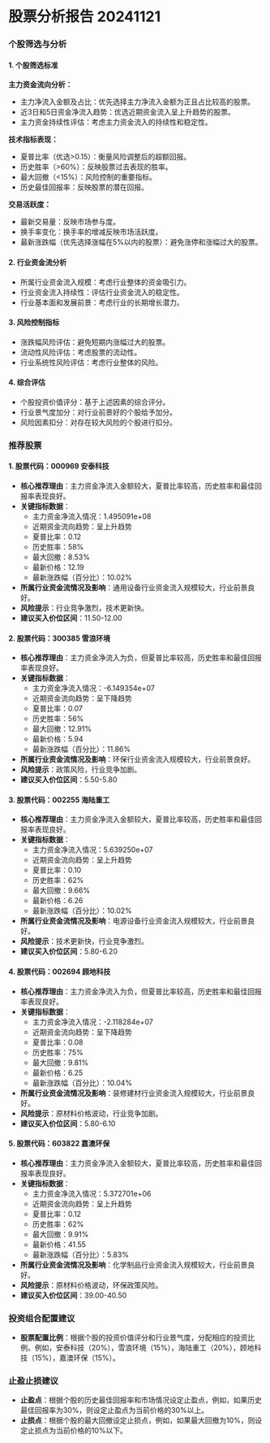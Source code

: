 # 股票分析报告 20241121

### 个股筛选与分析

#### 1. 个股筛选标准

**主力资金流向分析：**
- 主力净流入金额及占比：优先选择主力净流入金额为正且占比较高的股票。
- 近3日和5日资金净流入趋势：优选近期资金流入呈上升趋势的股票。
- 主力资金持续性评估：考虑主力资金流入的持续性和稳定性。

**技术指标表现：**
- 夏普比率（优选>0.15）：衡量风险调整后的超额回报。
- 历史胜率（>60%）：反映股票过去表现的胜率。
- 最大回撤（<15%）：风险控制的重要指标。
- 历史最佳回报率：反映股票的潜在回报。

**交易活跃度：**
- 最新交易量：反映市场参与度。
- 换手率变化：换手率的增减反映市场活跃度。
- 最新涨跌幅（优先选择涨幅在5%以内的股票）：避免涨停和涨幅过大的股票。

#### 2. 行业资金流分析

- 所属行业资金流入规模：考虑行业整体的资金吸引力。
- 行业资金流入持续性：评估行业资金流入的稳定性。
- 行业基本面和发展前景：考虑行业的长期增长潜力。

#### 3. 风险控制指标

- 涨跌幅风险评估：避免短期内涨幅过大的股票。
- 流动性风险评估：考虑股票的流动性。
- 行业系统性风险评估：考虑行业整体的风险。

#### 4. 综合评估

- 个股投资价值评分：基于上述因素的综合评分。
- 行业景气度加分：对行业前景好的个股给予加分。
- 风险因素扣分：对存在较大风险的个股进行扣分。

### 推荐股票

#### 1. 股票代码：000969 安泰科技

- **核心推荐理由**：主力资金净流入金额较大，夏普比率较高，历史胜率和最佳回报率表现良好。
- **关键指标数据**：
  - 主力资金净流入情况：1.495091e+08
  - 近期资金流向趋势：呈上升趋势
  - 夏普比率：0.12
  - 历史胜率：58%
  - 最大回撤：8.53%
  - 最新价格：12.19
  - 最新涨跌幅（百分比）：10.02%
- **所属行业资金流情况及影响**：通用设备行业资金流入规模较大，行业前景良好。
- **风险提示**：行业竞争激烈，技术更新快。
- **建议买入价位区间**：11.50-12.00

#### 2. 股票代码：300385 雪浪环境

- **核心推荐理由**：主力资金净流入为负，但夏普比率较高，历史胜率和最佳回报率表现良好。
- **关键指标数据**：
  - 主力资金净流入情况：-6.149354e+07
  - 近期资金流向趋势：呈下降趋势
  - 夏普比率：0.07
  - 历史胜率：56%
  - 最大回撤：12.91%
  - 最新价格：5.94
  - 最新涨跌幅（百分比）：11.86%
- **所属行业资金流情况及影响**：环保行业资金流入规模较大，行业前景良好。
- **风险提示**：政策风险，行业竞争加剧。
- **建议买入价位区间**：5.50-5.80

#### 3. 股票代码：002255 海陆重工

- **核心推荐理由**：主力资金净流入金额较大，夏普比率较高，历史胜率和最佳回报率表现良好。
- **关键指标数据**：
  - 主力资金净流入情况：5.639250e+07
  - 近期资金流向趋势：呈上升趋势
  - 夏普比率：0.10
  - 历史胜率：62%
  - 最大回撤：9.66%
  - 最新价格：6.26
  - 最新涨跌幅（百分比）：10.02%
- **所属行业资金流情况及影响**：电源设备行业资金流入规模较大，行业前景良好。
- **风险提示**：技术更新快，行业竞争激烈。
- **建议买入价位区间**：5.80-6.20

#### 4. 股票代码：002694 顾地科技

- **核心推荐理由**：主力资金净流入为负，但夏普比率较高，历史胜率和最佳回报率表现良好。
- **关键指标数据**：
  - 主力资金净流入情况：-2.118284e+07
  - 近期资金流向趋势：呈下降趋势
  - 夏普比率：0.08
  - 历史胜率：75%
  - 最大回撤：9.81%
  - 最新价格：6.25
  - 最新涨跌幅（百分比）：10.04%
- **所属行业资金流情况及影响**：装修建材行业资金流入规模较大，行业前景良好。
- **风险提示**：原材料价格波动，行业竞争加剧。
- **建议买入价位区间**：5.80-6.10

#### 5. 股票代码：603822 嘉澳环保

- **核心推荐理由**：主力资金净流入金额较大，夏普比率较高，历史胜率和最佳回报率表现良好。
- **关键指标数据**：
  - 主力资金净流入情况：5.372701e+06
  - 近期资金流向趋势：呈上升趋势
  - 夏普比率：0.12
  - 历史胜率：62%
  - 最大回撤：9.91%
  - 最新价格：41.55
  - 最新涨跌幅（百分比）：5.83%
- **所属行业资金流情况及影响**：化学制品行业资金流入规模较大，行业前景良好。
- **风险提示**：原材料价格波动，环保政策风险。
- **建议买入价位区间**：39.00-40.50

### 投资组合配置建议

- **股票配置比例**：根据个股的投资价值评分和行业景气度，分配相应的投资比例。例如，安泰科技（20%），雪浪环境（15%），海陆重工（20%），顾地科技（15%），嘉澳环保（15%）。

### 止盈止损建议

- **止盈点**：根据个股的历史最佳回报率和市场情况设定止盈点，例如，如果历史最佳回报率为30%，则设定止盈点为当前价格的30%以上。
- **止损点**：根据个股的最大回撤设定止损点，例如，如果最大回撤为10%，则设定止损点为当前价格的10%以下。